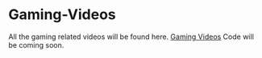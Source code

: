 # Gaming-Videos
All the gaming related videos will be found here. <a href="https://metavideos.com/gaming">Gaming Videos</a>
Code will be coming soon.

